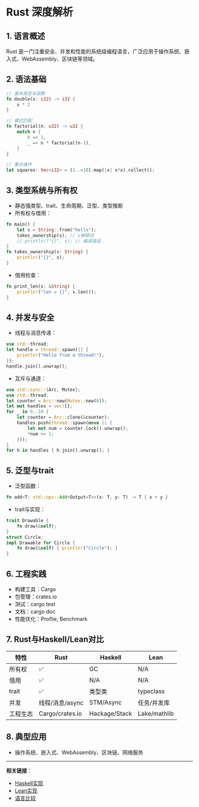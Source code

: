 # Rust 深度解析

## 1. 语言概述

Rust 是一门注重安全、并发和性能的系统级编程语言，广泛应用于操作系统、嵌入式、WebAssembly、区块链等领域。

## 2. 语法基础

```rust
// 基本类型与函数
fn double(x: i32) -> i32 {
    x * 2
}

// 模式匹配
fn factorial(n: u32) -> u32 {
    match n {
        0 => 1,
        _ => n * factorial(n-1),
    }
}

// 集合操作
let squares: Vec<i32> = (1..=10).map(|x| x*x).collect();
```

## 3. 类型系统与所有权

- 静态强类型、trait、生命周期、泛型、类型推断
- 所有权与借用：
```rust
fn main() {
    let s = String::from("hello");
    takes_ownership(s); // s被移动
    // println!("{}", s); // 编译错误
}
fn takes_ownership(s: String) {
    println!("{}", s);
}
```
- 借用检查：
```rust
fn print_len(s: &String) {
    println!("len = {}", s.len());
}
```

## 4. 并发与安全

- 线程与消息传递：
```rust
use std::thread;
let handle = thread::spawn(|| {
    println!("Hello from a thread!");
});
handle.join().unwrap();
```
- 互斥与通道：
```rust
use std::sync::{Arc, Mutex};
use std::thread;
let counter = Arc::new(Mutex::new(0));
let mut handles = vec![];
for _ in 0..10 {
    let counter = Arc::clone(&counter);
    handles.push(thread::spawn(move || {
        let mut num = counter.lock().unwrap();
        *num += 1;
    }));
}
for h in handles { h.join().unwrap(); }
```

## 5. 泛型与trait

- 泛型函数：
```rust
fn add<T: std::ops::Add<Output=T>>(x: T, y: T) -> T { x + y }
```
- trait与实现：
```rust
trait Drawable {
    fn draw(&self);
}
struct Circle;
impl Drawable for Circle {
    fn draw(&self) { println!("Circle"); }
}
```

## 6. 工程实践

- 构建工具：Cargo
- 包管理：crates.io
- 测试：cargo test
- 文档：cargo doc
- 性能优化：Profile, Benchmark

## 7. Rust与Haskell/Lean对比

| 特性      | Rust            | Haskell         | Lean            |
|-----------|-----------------|-----------------|-----------------|
| 所有权    | ✅              | GC              | N/A             |
| 借用      | ✅              | N/A             | N/A             |
| trait     | ✅              | 类型类          | typeclass       |
| 并发      | 线程/消息/async | STM/Async       | 任务/并发库     |
| 工程生态  | Cargo/crates.io | Hackage/Stack   | Lake/mathlib    |

## 8. 典型应用
- 操作系统、嵌入式、WebAssembly、区块链、网络服务

---

**相关链接**：
- [Haskell实现](../07-Implementation/001-Haskell-Implementation.md)
- [Lean实现](../07-Implementation/003-Lean-Implementation.md)
- [语言比较](./002-Language-Comparison.md)
